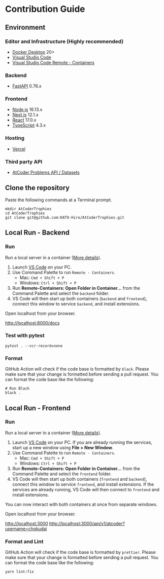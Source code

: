 # Contribution Guide

## Environment

### Editor and Infrastructure (Highly recommended)

- [Docker Desktop](https://www.docker.com/products/docker-desktop) 20+
- [Visual Studio Code](https://code.visualstudio.com/)
- [Visual Studio Code Remote - Containers](https://code.visualstudio.com/docs/remote/containers)

### Backend

- [FastAPI](https://fastapi.tiangolo.com) 0.76.x

### Frontend

- [Node.js](https://nodejs.org) 16.13.x
- [Next.js](https://nextjs.org/) 12.1.x
- [React](https://reactjs.org/) 17.0.x
- [TypeScript](https://www.typescriptlang.org/) 4.3.x

### Hosting

- [Vercel](https://vercel.com/)

### Third party API

- [AtCoder Problems API / Datasets](https://github.com/kenkoooo/AtCoderProblems/blob/master/doc/api.md)

## Clone the repository

Paste the following commands at a Terminal prompt.

```termial
mkdir AtCoderTrophies
cd AtCoderTrophies
git clone git@github.com:KATO-Hiro/AtCoderTrophies.git
```

## Local Run - Backend

### Run

Run a local server in a container ([More details](https://code.visualstudio.com/remote/advancedcontainers/connect-multiple-containers)).

1. Launch [VS Code](https://code.visualstudio.com/) on your PC.
2. Use Command Palette to run `Remote - Containers`.
   - Mac: `Cmd + Shift + P`
   - Windows: `Ctrl + Shift + P`
3. Run **Remote-Containers: Open Folder in Container...** from the Command Palette and select the `backend` folder.
4. VS Code will then start up both containers (`backend` and `frontend`), connect this window to service `backend`, and install extensions.

Open localhost from your browser.

<http://localhost:8000/docs>

### Test with pytest

```terminal
pytest . --vcr-record=none
```

### Format

GitHub Action will check if the code base is formatted by `black`. Please make sure that your change is formatted before sending a pull request. You can format the code base like the following:

```terminal
# Run Black
black .
```

## Local Run - Frontend

### Run

Run a local server in a container ([More details](https://code.visualstudio.com/remote/advancedcontainers/connect-multiple-containers)).

1. Launch [VS Code](https://code.visualstudio.com/) on your PC.
  If you are already running the services, start up a new window using **File > New Window**.
2. Use Command Palette to run `Remote - Containers`.
   - Mac: `Cmd + Shift + P`
   - Windows: `Ctrl + Shift + P`
3. Run **Remote-Containers: Open Folder in Container...** from the Command Palette and select the `frontend` folder.
4. VS Code will then start up both containers (`frontend` and `backend`), connect this window to service `frontend`, and install extensions.
  If the services are already running, VS Code will then connect to `frontend` and install extensions.

You can now interact with both containers at once from separate windows.

Open localhost from your browser.

<http://localhost:3000>
<http://localhost:3000/api/v1/atcoder?username=chokudai>

### Format and Lint

GitHub Action will check if the code base is formatted by `prettier`. Please make sure that your change is formatted before sending a pull request. You can format the code base like the following:

```terminal
yarn lint:fix
```
